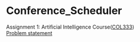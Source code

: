 # Conference_Scheduler
Assignment 1: Artificial Intelligence Course([COL333](http://www.cse.iitd.ac.in/~mausam/courses/col333/autumn2018/))<br/>
[Problem statement](http://www.cse.iitd.ac.in/~mausam/courses/col333/autumn2018/A1/A1.pdf)
